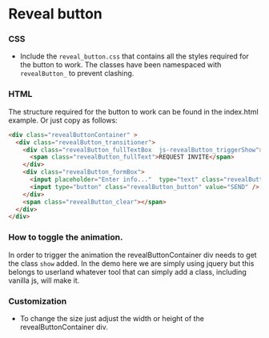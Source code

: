 # Reveal button

### CSS

- Include the `reveal_button.css` that contains all the styles required for the
button to work. The classes have been namespaced with `revealButton_` to prevent clashing.

### HTML

The structure required for the button to work can be found in the index.html example.
Or just copy as follows:

```html
<div class="revealButtonContainer" >
  <div class="revealButton_transitioner">
    <div class="revealButton_fullTextBox  js-revealButton_triggerShow">
      <span class="revealButton_fullText">REQUEST INVITE</span>
    </div>
    <div class="revealButton_formBox">
      <input placeholder="Enter info..."  type="text" class="revealButton_inputText js-revealButton_input" />
      <input type="button" class="revealButton_button" value="SEND" />
    </div>
    <span class="revealButton_clear"></span>
  </div>
</div>
```

### How to toggle the animation.

In order to trigger the animation the revealButtonContainer div needs to get the class `show` added. In the demo here we are simply using jquery but this belongs to userland whatever tool that can simply add a class, including vanilla js, will make it.

### Customization

- To change the size just adjust the width or height of the revealButtonContainer div.
